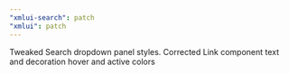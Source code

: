```yaml
---
"xmlui-search": patch
"xmlui": patch
---
```


Tweaked Search dropdown panel styles. Corrected Link component text and decoration hover and active colors

